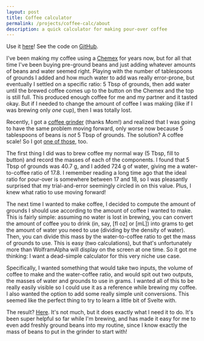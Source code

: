```yaml
---
layout: post
title: Coffee calculator
permalink: /projects/coffee-calc/about
description: a quick calculator for making pour-over coffee
---
```


Use it [here](https://connorhainje.com/coffee-calc)! See the code on [GitHub](https://github.com/cmhainje/coffee-calc).

I've been making my coffee using a [Chemex](https://www.chemexcoffeemaker.com/six-cup-classic-series-coffeemaker.html) for years now, but for all that time I've been buying pre-ground beans and just adding whatever amounts of beans and water seemed right. Playing with the number of tablespoons of grounds I added and how much water to add was really error-prone, but eventually I settled on a specific ratio: 5 Tbsp of grounds, then add water until the brewed coffee comes up to the button on the Chemex and the top is still full. This produced enough coffee for me and my partner and it tasted okay. But if I needed to change the amount of coffee I was making (like if I was brewing only *one* cup), then I was totally lost.

Recently, I got a [coffee grinder](https://fellowproducts.com/products/ode-brew-grinder-gen-2) (thanks Mom!) and realized that I was going to have the same problem moving forward, only worse now because 5 tablespoons of beans is *not* 5 Tbsp of grounds. The solution? A coffee scale! So I got [one of those](https://escali.com/products/versi-digital-coffee-scale-with-timer), too.

The first thing I did was to brew coffee my normal way (5 Tbsp, fill to button) and record the masses of each of the components. I found that 5 Tbsp of grounds was 40.7 g, and I added 724 g of water, giving me a water-to-coffee ratio of 17.8. I remember reading a long time ago that the ideal ratio for pour-over is somewhere between 17 and 18, so I was pleasantly surprised that my trial-and-error seemingly circled in on this value. Plus, I knew what ratio to use moving forward!

The next time I wanted to make coffee, I decided to compute the amount of grounds I should use according to the amount of coffee I wanted to make. This is fairly simple: assuming no water is lost in brewing, you can convert the amount of coffee you to drink (in, say, \[fl oz\] or \[mL\]) into grams to get the amount of water you need to use (dividing by the density of water). Then, you can divide this mass by the water-to-coffee ratio to get the mass of grounds to use. This is easy (two calculations), but that's unfortunately more than WolframAlpha will display on the screen at one time. So it got me thinking: I want a dead-simple calculator for this very niche use case. 

Specifically, I wanted something that would take two inputs, the volume of coffee to make and the water-coffee ratio, and would spit out two outputs, the masses of water and grounds to use in grams. I wanted all of this to be really easily visible so I could use it as a reference while brewing my coffee. I also wanted the option to add some really simple unit conversions. This seemed like the perfect thing to try to learn a little bit of Svelte with.

The result? [Here](https://connorhainje.com/coffee-calc). It's not much, but it does exactly what I need it to do. It's been super helpful so far while I'm brewing, and has made it easy for me to even add freshly ground beans into my routine, since I know exactly the mass of beans to put in the grinder to start with!
